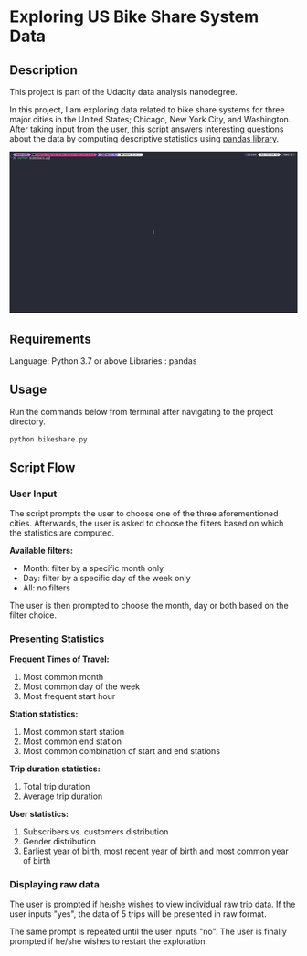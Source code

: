 # Exploring US Bike Share System Data

## Description

This project is part of the Udacity data analysis nanodegree.

In this project, I am exploring data related to bike share systems for three major cities in the United States; Chicago, New York City, and Washington. After taking input from the user, this script answers interesting questions about the data by computing descriptive statistics using [pandas library](https://pandas.pydata.org/pandas-docs/stable/index.html).

![demo gif](data/Explore.gif)
## Requirements

Language: Python 3.7 or above
Libraries : pandas

## Usage

Run the commands below from terminal after navigating to the project directory.

```bash
python bikeshare.py
```

## Script Flow

### User Input

The script prompts the user to choose one of the three aforementioned cities. Afterwards, the user is asked to choose the filters based on which the statistics are computed.

**Available filters:**

- Month: filter by a specific month only
- Day: filter by a specific day of the week only
- All: no filters

The user is then prompted to choose the month, day or both based on the filter choice.

### Presenting Statistics

**Frequent Times of Travel:**

1. Most common month
2. Most common day of the week
3. Most frequent start hour

**Station statistics:**

1. Most common start station
2. Most common end station
3. Most common combination of start and end stations

**Trip duration statistics:**

1. Total trip duration
2. Average trip duration

**User statistics:**

1. Subscribers vs. customers distribution
2. Gender distribution
3. Earliest year of birth, most recent year of birth and most common year of birth

### Displaying raw data

The user is prompted if he/she wishes to view individual raw trip data. If the user inputs "yes", the data of 5 trips will be presented in raw format.

The same prompt is repeated until the user inputs "no". The user is finally prompted if he/she wishes to restart the exploration.
